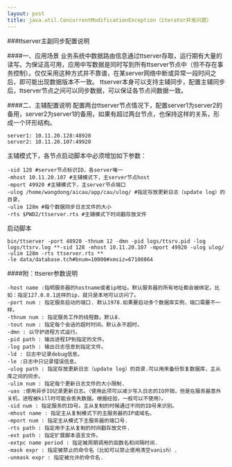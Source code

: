 ```yaml
---
layout: post
title: java.util.ConcurrentModificationException（iterator并发问题）
---
```


###ttserver主副同步配置说明

####一、应用场景
业务系统中数据路由信息通过ttserver存取，运行期有大量的读写。为保证高可用，应用中写数据是同时写到所有ttserver节点中（但不存在事务控制）。仅仅采用这种方式并不靠谱，在某server网络中断或异常一段时间之后，即可能出现数据版本不一致。
ttserver本身可以支持主辅同步，配置主辅同步后，ttserver节点之间可以同步数据，可以保证各节点间数据一致。


####二、主辅配置说明
配置两台ttserver节点情况下，配置server1为server2的备用，server2为server1的备用，如果有超过两台节点，也保持这样的关系，形成一个环形结构。

```
server1: 10.11.20.128:48920
server2: 10.11.20.107:49920
```

主辅模式下，各节点启动脚本中必须增加如下参数：

```
-sid 128 #server节点标识ID，各server唯一
-mhost 10.11.20.107 #主辅模式下，主server节点host
-mport 49920 #主辅模式下，主server节点端口
-ulog /home/wangdong/aicau/app/cau/ulog/ #指定存放更新日志（update log）的目录，
-ulim 128m #每个数据同步日志文件的大小
-rts $PWD2/ttserver.rts #主辅模式下时间戳存放文件
```

启动脚本

```
bin/ttserver -port 48920 -thnum 12 -dmn -pid logs/ttsrv.pid -log logs/ttsrv.log **-sid 128 -mhost 10.11.20.107 -mport 49920 -ulog ulog/ -ulim 128m -rts ttserver.rts **
-le data/database.tch#bnum=10000#xmsiz=67108864
```

####附：ttserer参数说明

```
-host name :指明服务器的hostname或者ip地址。默认服务器的所有地址都会被绑定。比如：指定127.0.0.1这样的ip，就只是本地可以访问了。
-port num : 指定服务启动的端口. 默认1978.如果要启动多个数据库实例，端口需要不一样。
-thnum num : 指定服务工作的线程数。默认8.
-tout num : 指定每个会话的超时时间。默认永不超时。
-dmn : 以守护进程方式运行。
-pid path : 输出进程IP到指定的文件。
-log path : 输出日志信息到指定文件。
-ld : 日志中记录debug信息。
-le :日志中只记录错误信息。
-ulog path : 指定存放更新日志（update log）的目录.可以用来备份恢复数据库，主从库之间的同步。
-ulim num : 指定每个更新日志文件的大小限制.
-uas :使用异步IO记录更新日志。（使用此项可以减少写入日志的IO开销，但是在服务器意外关机，进程被kill时可能会丢失数据。根据经验，一般可以不使用）。
-sid num : 指定服务的ID号。主从复制的时候通过不同的ID号来识别。
-mhost name : 指定主从复制模式下的主服务器的IP或域名。
-mport num : 指定主从模式下主服务器的端口号.
-rts path : 指定用于主从复制的时间戳存放文件.
-ext path : 指定扩展脚本语言文件。
-extpc name period : 指定被周期调用的函数名和间隔时间.
-mask expr : 指定被禁止的命令名（比如可以禁止使用清空vanish）.
-unmask expr : 指定被允许的命令名.
```